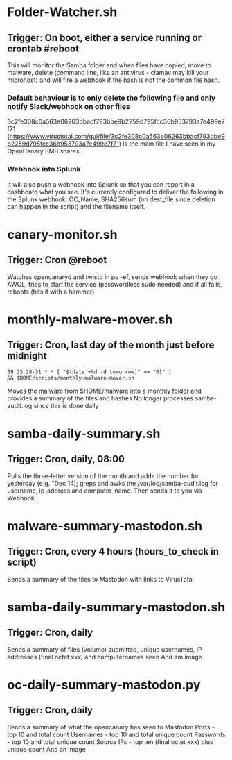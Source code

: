 # Folder-Watcher.sh
## Trigger: On boot, either a service running or crontab #reboot
This will monitor the Samba folder and when files have copied, move to malware, delete (command line, like an antivirus - clamav may kill your microhost) and will fire a webhook if the hash is not the common file hash.

### Default behaviour is to only delete the following file and only notify Slack/webhook on other files
3c2fe308c0a563e06263bbacf793bbe9b2259d795fcc36b953793a7e499e7f71 (https://www.virustotal.com/gui/file/3c2fe308c0a563e06263bbacf793bbe9b2259d795fcc36b953793a7e499e7f71) is the main file I have seen in my OpenCanary SMB shares.

### Webhook into Splunk
It will also push a webhook into Splunk so that you can report in a dashboard what you see.  It's currently configured to deliver the following in the Splunk webhook: OC_Name, SHA256sum (on dest_file since deletion can happen in the script) and the filename itself.

# canary-monitor.sh
## Trigger: Cron @reboot
Watches opencanaryd and twistd in ps -ef, sends webhook when they go AWOL, tries to start the service (passwordless sudo needed) and if all fails, reboots (hits it with a hammer)

# monthly-malware-mover.sh
## Trigger: Cron, last day of the month just before midnight
<code>59 23 28-31 * * [ "$(date +\%d -d tomorrow)" == "01" ] && $HOME/scripts/monthly-malware-mover.sh</code>

Moves the malware from $HOME/malware into a monthly folder and provides a summary of the files and hashes
No longer processes samba-audit.log since this is done daily

# samba-daily-summary.sh
## Trigger: Cron, daily, 08:00 
Pulls the three-letter version of the month and adds the number for yesterday (e.g. "Dec 14); greps and awks the /var/log/samba-audit.log for username, ip_address and computer_name.  Then sends it to you via Webhook.

# malware-summary-mastodon.sh
## Trigger: Cron, every 4 hours (hours_to_check in script)
Sends a summary of the files to Mastodon with links to VirusTotal

# samba-daily-summary-mastodon.sh
## Trigger: Cron, daily
Sends a summary of files (volume) submitted, unique usernames, IP addresses (final octet xxx) and computernames seen
And am image

# oc-daily-summary-mastodon.py
## Trigger: Cron, daily
Sends a summary of what the opencanary has seen to Mastodon
Ports - top 10 and total count
Usernames - top 10 and total unique count
Passwords - top 10 and total unique count
Source IPs - top ten (final octet xxx) plus unique count
And an image
